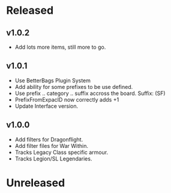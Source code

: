 # Released

## v1.0.2
 - Add lots more items, still more to go.

## v1.0.1
 - Use BetterBags Plugin System
 - Add ability for some prefixes to be use defined.
 - Use prefix .. category .. suffix accross the board. Suffix: (SF)
 - PrefixFromExpacID now correctly adds +1
 - Update Interface version.

## v1.0.0
 - Add filters for Dragonflight.
 - Add filter files for War Within.
 - Tracks Legacy Class specific armour.
 - Tracks Legion/SL Legendaries.

# Unreleased
